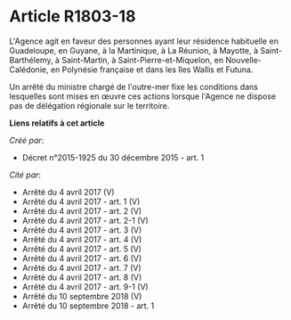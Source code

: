 # Article R1803-18

L'Agence agit en faveur des personnes ayant leur résidence habituelle en Guadeloupe, en Guyane, à la Martinique, à La
Réunion, à Mayotte, à Saint-Barthélemy, à Saint-Martin, à Saint-Pierre-et-Miquelon, en Nouvelle-Calédonie, en Polynésie
française et dans les îles Wallis et Futuna. 

Un arrêté du ministre chargé de l'outre-mer fixe les conditions dans lesquelles sont mises en œuvre ces actions lorsque
l'Agence ne dispose pas de délégation régionale sur le territoire.

**Liens relatifs à cet article**

_Créé par_:

  - Décret n°2015-1925 du 30 décembre 2015 - art. 1

_Cité par_:

  - Arrêté du 4 avril 2017 (V)
  - Arrêté du 4 avril 2017 - art. 1 (V)
  - Arrêté du 4 avril 2017 - art. 2 (V)
  - Arrêté du 4 avril 2017 - art. 2-1 (V)
  - Arrêté du 4 avril 2017 - art. 3 (V)
  - Arrêté du 4 avril 2017 - art. 4 (V)
  - Arrêté du 4 avril 2017 - art. 5 (V)
  - Arrêté du 4 avril 2017 - art. 6 (V)
  - Arrêté du 4 avril 2017 - art. 7 (V)
  - Arrêté du 4 avril 2017 - art. 8 (V)
  - Arrêté du 4 avril 2017 - art. 9-1 (V)
  - Arrêté du 10 septembre 2018 (V)
  - Arrêté du 10 septembre 2018 - art. 1

